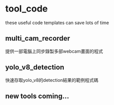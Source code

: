 # tool_code
these useful code templates can save lots of time

## multi_cam_recorder
提供一部電腦上同步錄製多部webcam畫面的程式

## yolo_v8_detection
快速存取yolo_v8的detection結果的範例程式碼

## new tools coming...
